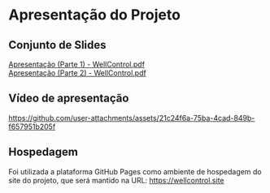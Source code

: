 # Apresentação do Projeto

## Conjunto de Slides

<a href="https://drive.google.com/file/d/1dUG3yKP7nEfyRHD8Lllb8D6bFDrQlE1c/view?usp=sharing" target="_blank">Apresentação (Parte 1) - WellControl.pdf</a><br>
<a href="https://drive.google.com/file/d/1_9VI28cpl8fC1_Lo1dgNu4LFMZyM_OVU/view?usp=drive_link">Apresentação (Parte 2) - WellControl.pdf</a>

## Vídeo de apresentação



https://github.com/user-attachments/assets/21c24f6a-75ba-4cad-849b-f657951b205f



## Hospedagem

Foi utilizada a plataforma GitHub Pages como ambiente de hospedagem do site do projeto, que será mantido na URL:  https://wellcontrol.site
